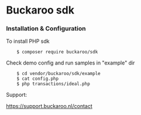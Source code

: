 # Buckaroo sdk

### Installation & Configuration 

To install PHP sdk

        $ composer require buckaroo/sdk

Check demo config and run samples in "example" dir

        $ cd vendor/buckaroo/sdk/example
        $ cat config.php
        $ php transactions/ideal.php

Support:

https://support.buckaroo.nl/contact